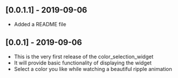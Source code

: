 ## [0.0.1.1] - 2019-09-06

* Added a README file

## [0.0.1] - 2019-09-06

* This is the very first release of the color_selection_widget
* It will provide basic functionality of displaying the widget
* Select a color you like while watching a beautiful ripple animation
